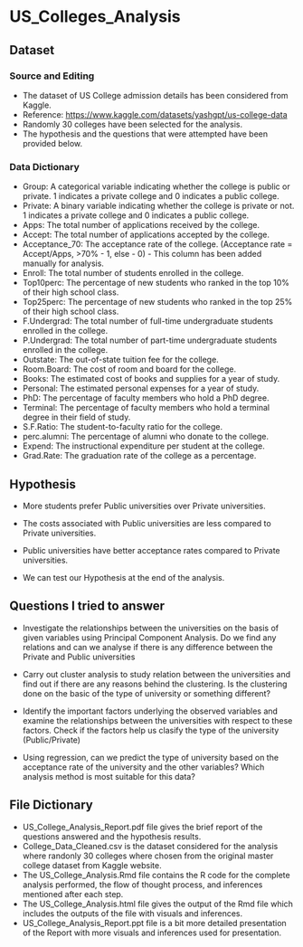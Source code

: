 # US_Colleges_Analysis

## Dataset

### Source and Editing
* The dataset of US College admission details has been considered from Kaggle.
* Reference: https://www.kaggle.com/datasets/yashgpt/us-college-data
* Randomly 30 colleges have been selected for the analysis.
* The hypothesis and the questions that were attempted have been provided below.

### Data Dictionary
* Group: A categorical variable indicating whether the college is public or private. 1 indicates a private college and 0 indicates a public college.
* Private: A binary variable indicating whether the college is private or not. 1 indicates a private college and 0 indicates a public college.
* Apps: The total number of applications received by the college.
* Accept: The total number of applications accepted by the college.
* Acceptance_70: The acceptance rate of the college. (Acceptance rate = Accept/Apps, >70% - 1, else - 0) - This column has been added manually for analysis.
* Enroll: The total number of students enrolled in the college.
* Top10perc: The percentage of new students who ranked in the top 10% of their high school class.
* Top25perc: The percentage of new students who ranked in the top 25% of their high school class.
* F.Undergrad: The total number of full-time undergraduate students enrolled in the college.
* P.Undergrad: The total number of part-time undergraduate students enrolled in the college.
* Outstate: The out-of-state tuition fee for the college.
* Room.Board: The cost of room and board for the college.
* Books: The estimated cost of books and supplies for a year of study.
* Personal: The estimated personal expenses for a year of study.
* PhD: The percentage of faculty members who hold a PhD degree.
* Terminal: The percentage of faculty members who hold a terminal degree in their field of study.
* S.F.Ratio: The student-to-faculty ratio for the college.
* perc.alumni: The percentage of alumni who donate to the college.
* Expend: The instructional expenditure per student at the college.
* Grad.Rate: The graduation rate of the college as a percentage.

## Hypothesis

* More students prefer Public universities over Private universities.
* The costs associated with Public universities are less compared to Private universities.
* Public universities have better acceptance rates compared to Private universities.

* We can test our Hypothesis at the end of the analysis.

## Questions I tried to answer

* Investigate the relationships between the universities on the basis of given variables using Principal Component Analysis. Do we find any relations and can we analyse if there is any difference between the Private and Public universities

* Carry out cluster analysis to study relation between the universities and find out if there are any reasons behind the clustering. Is the clustering done on the basic of the type of university or something different?

* Identify the important factors underlying the observed variables and examine the relationships between the universities with respect to these factors. Check if the factors help us clasify the type of the university (Public/Private)

* Using regression, can we predict the type of university based on the acceptance rate of the university and the other variables? Which analysis method is most suitable for this data?

## File Dictionary

* US_College_Analysis_Report.pdf file gives the brief report of the questions answered and the hypothesis results.
* College_Data_Cleaned.csv is the dataset considered for the analysis where randonly 30 colleges where chosen from the original master college dataset from Kaggle website.
* The US_College_Analysis.Rmd file contains the R code for the complete analysis performed, the flow of thought process, and inferences mentioned after each step.
* The US_College_Analysis.html file gives the output of the Rmd file which includes the outputs of the file with visuals and inferences.
* US_College_Analysis_Report.ppt file is a bit more detailed presentation of the Report with more visuals and inferences used for presentation.

